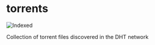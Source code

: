 torrents 
========
![Indexed](https://img.shields.io/badge/indexed-181918-blue)

Collection of torrent files discovered in the DHT network

